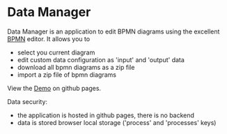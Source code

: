 # Data Manager

Data Manager is an application to edit BPMN diagrams using the excellent [BPMN](https://bpmn.io/) editor. 
It allows you to 
- select you current diagram
- edit custom data configuration as 'input' and 'output' data
- download all bpmn diagrams as a zip file
- import a zip file of bpmn diagrams

View the [Demo](https://jlcanela.github.io/data_manager/) on github pages.

Data security: 
- the application is hosted in github pages, there is no backend
- data is stored browser local storage ('process' and 'processes' keys) 
